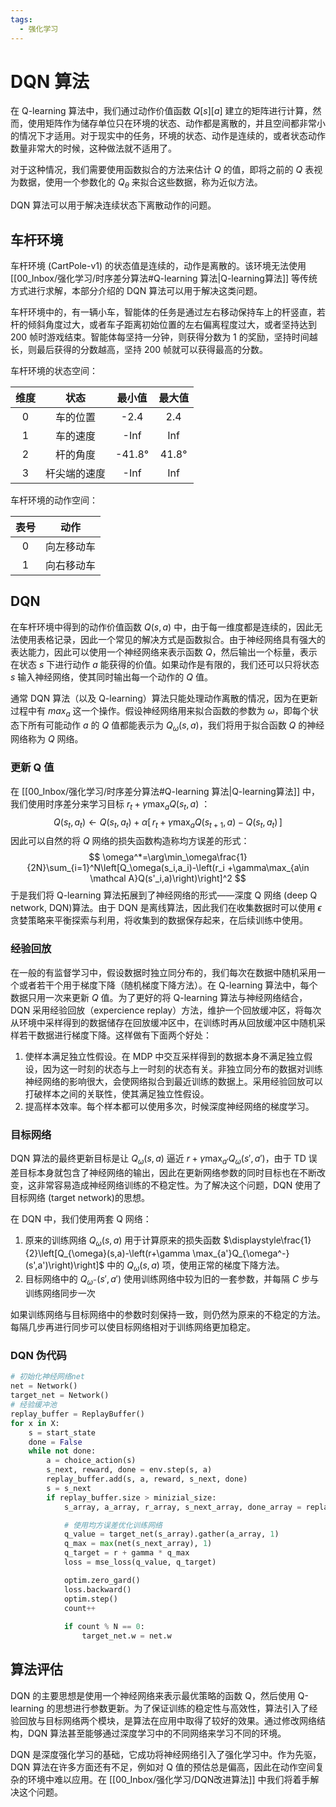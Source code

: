 ```yaml
---
tags:
  - 强化学习
---
```

# DQN 算法

在 Q-learning 算法中，我们通过动作价值函数 $Q[s][a]$ 建立的矩阵进行计算，然而，使用矩阵作为储存单位只在环境的状态、动作都是离散的，并且空间都非常小的情况下才适用。对于现实中的任务，环境的状态、动作是连续的，或者状态动作数量非常大的时候，这种做法就不适用了。

对于这种情况，我们需要使用函数拟合的方法来估计 $Q$ 的值，即将之前的 $Q$ 表视为数据，使用一个参数化的 $Q_{\theta}$ 来拟合这些数据，称为近似方法。

DQN 算法可以用于解决连续状态下离散动作的问题。

## 车杆环境

车杆环境 (CartPole-v1) 的状态值是连续的，动作是离散的。该环境无法使用 [[00_Inbox/强化学习/时序差分算法#Q-learning 算法|Q-learning算法]] 等传统方式进行求解，本部分介绍的 DQN 算法可以用于解决这类问题。

车杆环境中的，有一辆小车，智能体的任务是通过左右移动保持车上的杆竖直，若杆的倾斜角度过大，或者车子距离初始位置的左右偏离程度过大，或者坚持达到 200 帧时游戏结束。智能体每坚持一分钟，则获得分数为 1 的奖励，坚持时间越长，则最后获得的分数越高，坚持 200 帧就可以获得最高的分数。

车杆环境的状态空间：

|维度|状态|最小值|最大值|
|:---:|:---:|:---:|:---:|
|0|车的位置|-2.4|2.4|
|1|车的速度|-Inf|Inf|
|2|杆的角度|-41.8°|41.8°|
|3|杆尖端的速度|-Inf|Inf|

车杆环境的动作空间：

|表号|动作|
|:---:|:---:|
|0|向左移动车|
|1|向右移动车|

## DQN 

在车杆环境中得到的动作价值函数 $Q(s,a)$ 中，由于每一维度都是连续的，因此无法使用表格记录，因此一个常见的解决方式是函数拟合。由于神经网络具有强大的表达能力，因此可以使用一个神经网络来表示函数 $Q$，然后输出一个标量，表示在状态 $s$ 下进行动作 $a$ 能获得的价值。如果动作是有限的，我们还可以只将状态 $s$ 输入神经网络，使其同时输出每一个动作的 $Q$ 值。

通常 DQN 算法（以及 Q-learning）算法只能处理动作离散的情况，因为在更新过程中有 $max_a$ 这一个操作。假设神经网络用来拟合函数的参数为 $\omega$，即每个状态下所有可能动作 $a$ 的 $Q$ 值都能表示为 $Q_{\omega}(s,a)$，我们将用于拟合函数 $Q$ 的神经网络称为 $Q$ 网络。

### 更新 Q 值

在 [[00_Inbox/强化学习/时序差分算法#Q-learning 算法|Q-learning算法]] 中，我们使用时序差分来学习目标 $r_t +\gamma\max_a Q(s_t,a)$ ：
$$
Q(s_t,a_t)\leftarrow Q(s_t,a_t)+\alpha[\,r_t+\gamma\max_a Q(s_{t+1}, a)-Q(s_t,a_t)\,]
$$
因此可以自然的将 $Q$ 网络的损失函数构造称均方误差的形式：
$$
\omega^*=\arg\min_\omega\frac{1}{2N}\sum_{i=1}^N\left[Q_\omega(s_i,a_i)-\left(r_i +\gamma\max_{a\in \mathcal A}Q(s'_i,a)\right)\right]^2
$$
于是我们将 Q-learning 算法拓展到了神经网络的形式——深度 Q 网络 (deep Q network, DQN)算法。由于 DQN 是离线算法，因此我们在收集数据时可以使用 $\epsilon$ 贪婪策略来平衡探索与利用，将收集到的数据保存起来，在后续训练中使用。

### 经验回放

在一般的有监督学习中，假设数据时独立同分布的，我们每次在数据中随机采用一个或者若干个用于梯度下降（随机梯度下降方法）。在 Q-learning 算法中，每个数据只用一次来更新 $Q$ 值。为了更好的将 Q-learning 算法与神经网络结合，DQN 采用经验回放（expercience replay）方法，维护一个回放缓冲区，将每次从环境中采样得到的数据储存在回放缓冲区中，在训练时再从回放缓冲区中随机采样若干数据进行梯度下降。这样做有下面两个好处：
1. 使样本满足独立性假设。在 MDP 中交互采样得到的数据本身不满足独立假设，因为这一时刻的状态与上一时刻的状态有关。非独立同分布的数据对训练神经网络的影响很大，会使网络拟合到最近训练的数据上。采用经验回放可以打破样本之间的关联性，使其满足独立性假设。
2. 提高样本效率。每个样本都可以使用多次，时候深度神经网络的梯度学习。

### 目标网络

DQN 算法的最终更新目标是让 $Q_{\omega}(s,a)$ 逼近 $r+\gamma \max_{a'} Q_\omega(s',a')$，由于 TD 误差目标本身就包含了神经网络的输出，因此在更新网络参数的同时目标也在不断改变，这非常容易造成神经网络训练的不稳定性。为了解决这个问题，DQN 使用了目标网络 (target network)的思想。

在 DQN 中，我们使用两套 Q 网络：
1. 原来的训练网络 $Q_{\omega}(s,a)$ 用于计算原来的损失函数 $\displaystyle\frac{1}{2}\left[Q_{\omega}(s,a)-\left(r+\gamma \max_{a'}Q_{\omega^-}(s',a')\right)\right]$ 中的 $Q_{\omega}(s,a)$ 项，使用正常的梯度下降方法。
2. 目标网络中的 $Q_{\omega^-}(s',a')$ 使用训练网络中较为旧的一套参数，并每隔 $C$ 步与训练网络同步一次

如果训练网络与目标网络中的参数时刻保持一致，则仍然为原来的不稳定的方法。每隔几步再进行同步可以使目标网络相对于训练网络更加稳定。

### DQN 伪代码

```python
# 初始化神经网络net
net = Network()
target_net = Network()
# 经验缓冲池
replay_buffer = ReplayBuffer()
for x in X:
	s = start_state
	done = False
	while not done:
		a = choice_action(s)
		s_next, reward, done = env.step(s, a)
		replay_buffer.add(s, a, reward, s_next, done)
		s = s_next
		if replay_buffer.size > minizial_size:
			s_array, a_array, r_array, s_next_array, done_array = replay_buffer.sample(batch_size)

			# 使用均方误差优化训练网络
			q_value = target_net(s_array).gather(a_array, 1)
			q_max = max(net(s_next_array), 1)
			q_target = r + gamma * q_max
			loss = mse_loss(q_value, q_target)

			optim.zero_gard()
			loss.backward()
			optim.step()
			count++
			
			if count % N == 0:
				target_net.w = net.w
```

## 算法评估

DQN 的主要思想是使用一个神经网络来表示最优策略的函数 Q，然后使用 Q-learning 的思想进行参数更新。为了保证训练的稳定性与高效性，算法引入了经验回放与目标网络两个模块，是算法在应用中取得了较好的效果。通过修改网络结构，DQN 算法甚至能够通过深度学习中的不同网络来学习不同的环境。

DQN 是深度强化学习的基础，它成功将神经网络引入了强化学习中。作为先驱，DQN 算法在许多方面还有不足，例如对 Q 值的预估总是偏高，因此在动作空间复杂的环境中难以应用。在 [[00_Inbox/强化学习/DQN改进算法]] 中我们将着手解决这个问题。